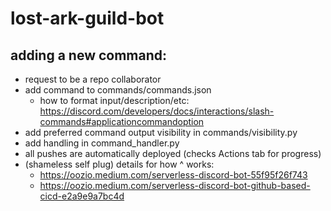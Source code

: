 # lost-ark-guild-bot


## adding a new command:
- request to be a repo collaborator
- add command to commands/commands.json
    - how to format input/description/etc: https://discord.com/developers/docs/interactions/slash-commands#applicationcommandoption
- add preferred command output visibility in commands/visibility.py
- add handling in command_handler.py
- all pushes are automatically deployed (checks Actions tab for progress)
- (shameless self plug) details for how ^ works: 
    - https://oozio.medium.com/serverless-discord-bot-55f95f26f743
    - https://oozio.medium.com/serverless-discord-bot-github-based-cicd-e2a9e9a7bc4d
